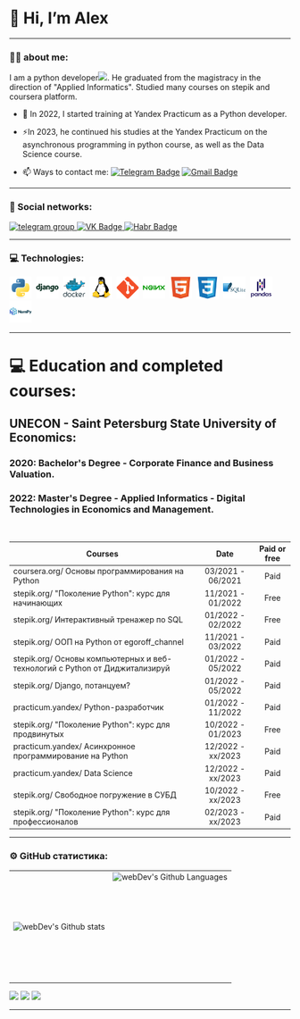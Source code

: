 # 👋 Hi, I’m Alex

---

### :man_technologist: about me:

I am a python developer<img src="https://media.giphy.com/media/WUlplcMpOCEmTGBtBW/giphy.gif" width="30px">.
He graduated from the magistracy in the direction of "Applied Informatics". Studied many courses on stepik and coursera platform.
- :telescope: In 2022, I started training at Yandex Practicum as a Python developer. 
- :zap:In 2023, he continued his studies at the Yandex Practicum on the asynchronous programming in python course, as well as the Data Science course.

- :mailbox: Ways to contact me: [![Telegram Badge](https://img.shields.io/badge/-xofmdo-blue?style=flat&logo=Telegram&logoColor=white)](https://t.me/xofmdo) [![Gmail Badge](https://img.shields.io/badge/-Gmail-red?style=flat&logo=Gmail&logoColor=white)](mailto:sashadegtev12@gmail.com)
 
---

### 🤝 Social networks:

  <div id="badges">
    <a href="https://t.me/xofmdo" target="_blank">
      <img src="https://cdn-icons-png.flaticon.com/512/2111/2111646.png" width="40" height="40" alt="telegram group" />
    </a>
    <a href="https://vk.com/xofmdo" target="_blank">
      <img src="https://cdn-icons-png.flaticon.com/512/145/145813.png" width="40" height="40" alt="VK Badge"/>
    </a>
    <a href="https://career.habr.com/alexander-kuzmich" target="_blank">
      <img src="https://static.tildacdn.com/tild3434-3765-4432-a336-646261306131/habr_5.jpg" width="40" height="40" alt="Habr Badge"/>
    </a>
  </div>


---

### 💻 Technologies:

<div>
  <img src="https://github.com/devicons/devicon/blob/master/icons/python/python-original.svg" title="python" alt="python" width="40" height="40"/>&nbsp
  <img src="https://github.com/devicons/devicon/blob/master/icons/django/django-plain-wordmark.svg" title="Django" alt="Django" width="40" height="40"/>&nbsp
  <img src="https://github.com/devicons/devicon/blob/master/icons/docker/docker-original-wordmark.svg" title="docker" alt="docker" width="40" height="40"/>&nbsp
  <img src="https://github.com/devicons/devicon/blob/master/icons/linux/linux-original.svg" title="linux" alt="linux" width="40" height="40"/>&nbsp
  <img src="https://github.com/devicons/devicon/blob/master/icons/git/git-original.svg" title="git" alt="git" width="40" height="40"/>&nbsp
  <img src="https://github.com/devicons/devicon/blob/master/icons/nginx/nginx-original.svg" title="nginx" alt="nginx" width="40" height="40"/>&nbsp
  <img src="https://github.com/devicons/devicon/blob/master/icons/html5/html5-original.svg" title="html5" alt="html5" width="40" height="40"/>&nbsp
  <img src="https://github.com/devicons/devicon/blob/master/icons/css3/css3-original.svg" title="css" alt="css" width="40" height="40"/>&nbsp
  <img src="https://github.com/devicons/devicon/blob/master/icons/sqlite/sqlite-original-wordmark.svg" title="sql" alt="sql" width="40" height="40"/>&nbsp;
  <img src="https://github.com/devicons/devicon/blob/master/icons/pandas/pandas-original-wordmark.svg" title="pandas" alt="pandas" width="40" height="40"/>&nbsp;
  <img src="https://github.com/devicons/devicon/blob/master/icons/numpy/numpy-original-wordmark.svg" title="numpy" alt="numpy" width="40" height="40"/>&nbsp;
</div>

---


### <h1>💻  Education and completed courses:</h1>

<h2>UNECON - Saint Petersburg State University of Economics:</h2>
<h3>2020: Bachelor's Degree - Corporate Finance and Business Valuation. </h3>
<h3>2022: Master's Degree - Applied Informatics - Digital Technologies in Economics and Management.</h3>
<br>


|                                Courses                                      |        Date       |  Paid or free   |
| --------------------------------------------------------------------------- | :---------------: |:---------------:|
| coursera.org/ Основы программирования на Python                             | 03/2021 - 06/2021 |      Paid       |
| stepik.org/ "Поколение Python": курс для начинающих                         | 11/2021 - 01/2022 |      Free       |
| stepik.org/ Интерактивный тренажер по SQL                                   | 01/2022 - 02/2022 |      Free       |
| stepik.org/ ООП на Python от egoroff_channel                                | 11/2021 - 03/2022 |      Paid       |
| stepik.org/ Основы компьютерных и веб-технологий с Python от Диджитализируй | 01/2022 - 05/2022 |      Paid       |
| stepik.org/ Django, потанцуем?                                              | 01/2022 - 05/2022 |      Paid       |
| practicum.yandex/ Python-разработчик                                        | 01/2022 - 11/2022 |      Paid       |
| stepik.org/ "Поколение Python": курс для продвинутых                        | 10/2022 - 01/2023 |      Free       |
| practicum.yandex/ Асинхронное программирование на Python                    | 12/2022 - xx/2023 |      Paid       |
| practicum.yandex/ Data Science                                              | 12/2022 - xx/2023 |      Paid       |
| stepik.org/ Свободное погружение в СУБД                                     | 10/2022 - xx/2023 |      Free       |
| stepik.org/ "Поколение Python": курс для профессионалов                     | 02/2023 - xx/2023 |      Paid       |


---

### ⚙️ GitHub статистика:

<table>
  <tr>
    <td>
      <img align="left" src="http://github-readme-streak-stats.herokuapp.com/?user=xofmdo&theme=dark&background=000000" alt="webDev's Github stats" />
    </td>
    <td>
      <img height="195px" align="right" alt="webDev's Github Languages" src="https://github-readme-stats-sigma-five.vercel.app/api/top-langs/?username=xofmdo&layout=compact&theme=vision-friendly-dark" />
    </td>
  </tr>
</table>


![](http://github-profile-summary-cards.vercel.app/api/cards/profile-details?username=xofmdo&theme=dracula)
![](http://github-profile-summary-cards.vercel.app/api/cards/productive-time?username=xofmdo&utcOffset=3&theme=dracula)
![](http://github-profile-summary-cards.vercel.app/api/cards/stats?username=xofmdo&layout=compact&theme=dracula)

---
<!--
